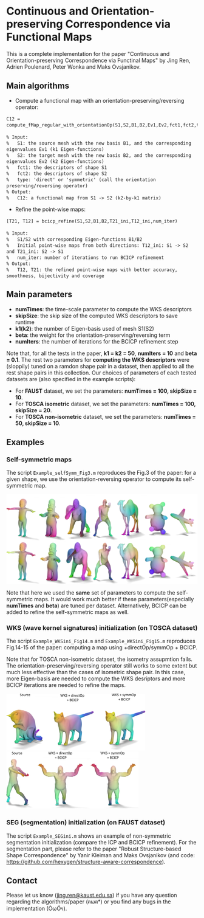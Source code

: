 # Continuous and Orientation-preserving Correspondence via Functional Maps

This is a complete implementation for the paper "Continuous and Orientation-preserving Correspondence via Functinal Maps" by Jing Ren, Adrien Poulenard, Peter Wonka and Maks Ovsjanikov.


Main algorithms
------------------
- Compute a functional map with an orientation-preserving/reversing operator: 
```
C12 = compute_fMap_regular_with_orientationOp(S1,S2,B1,B2,Ev1,Ev2,fct1,fct2,type)

% Input:
%   S1: the source mesh with the new basis B1, and the corresponding eigenvalues Ev1 (k1 Eigen-functions)
%   S2: the target mesh with the new basis B2, and the corresponding eigenvalues Ev2 (k2 Eigen-functions)
%   fct1: the descriptors of shape S1
%   fct2: the descriptors of shape S2
%   type: 'direct' or 'symmetric' (call the orientation preserving/reversing operator)
% Output:
%   C12: a functional map from S1 -> S2 (k2-by-k1 matrix)
```
- Refine the point-wise maps: 
```
[T21, T12] = bcicp_refine(S1,S2,B1,B2,T21_ini,T12_ini,num_iter)

% Input: 
%   S1/S2 with corresponding Eigen-functions B1/B2
%   Initial point-wise maps from both directions: T12_ini: S1 -> S2 and T21_ini: S2 -> S1
%   num_iter: number of iterations to run BCICP refinement
% Output:
%   T12, T21: the refined point-wise maps with better accuracy, smoothness, bijectivity and coverage
```

Main parameters
------------------
- **numTimes**: the time-scale parameter to compute the WKS descriptors
- **skipSize**: the skip size of the computed WKS descriptors to save runtime
- **k1(k2)**: the number of Eigen-basis used of mesh S1(S2)
- **beta**: the weight for the orientation-preserving/reversing term
- **numIters**: the number of iterations for the BCICP refinement step

Note that, for all the tests in the paper, **k1 = k2 = 50**, **numIters = 10** and **beta = 0.1**. The rest two parameters for **computing the WKS descriptors** were (sloppily) tuned on a ramdon shape pair in a dataset, then applied to all the rest shape pairs in this collection. Our choices of parameters of each tested datasets are (also specified in the example scripts):

- For **FAUST** dataset, we set the parameters: **numTimes = 100, skipSize = 10**.
- For **TOSCA isometric** dataset, we set the parameters: **numTimes = 100, skipSize = 20**.
- For **TOSCA non-isometric** dataset, we set the parameters: **numTimes = 50, skipSize = 10**.

Examples
------------------
### Self-symmetric maps
The script `Example_selfSymm_Fig3.m` reproduces the Fig.3 of the paper: for a given shape, we use the orientation-reversing operator to compute its self-symmetric map. 

<img align="center"  src="/figs/eg_selfSymm.png" width="600">

Note that here we used the **same** set of parameters to compute the self-symmetric maps. It would work much better if these parameters(especially **numTimes** and **beta**) are tuned per dataset. Alternatively, BCICP can be added to refine the self-symmetric maps as well.


### WKS (wave kernel signatures) initialization (on TOSCA dataset)
The script `Example_WKSini_Fig14.m` and `Example_WKSini_Fig15.m` reproduces Fig.14-15 of the paper: computing a map using +directOp/symmOp + BCICP.

Note that for TOSCA non-isometric dataset, the isometry assupmtion fails. The orientation-preserving/reversing operator still works to some extent but much less effective than the cases of isometric shape pair. In this case, more Eigen-basis are needed to compute the WKS desriptors and more BCICP iterations are needed to refine the maps. 

<img src="/figs/WKSeg_Iso.png" height="150"> &nbsp;&nbsp;&nbsp;&nbsp; &nbsp;&nbsp;&nbsp;&nbsp;  <img src="/figs/WKSeg_nonIso.png" height="150">

### SEG (segmentation) initialization (on FAUST dataset)
The script `Example_SEGini.m` shows an example of non-symmetric segmentation initialization (compare the ICP and BCICP refinement). For the segmentation part, please refer to the paper "Robust Structure-based Shape Correspondence" by Yanir Kleiman and Maks Ovsjanikov (and code: https://github.com/hexygen/structure-aware-correspondence).


Contact
------------------
Please let us know (jing.ren@kaust.edu.sa) if you have any question regarding the algorithms/paper (ฅωฅ*) or you find any bugs in the implementation (ÒωÓױ). 

